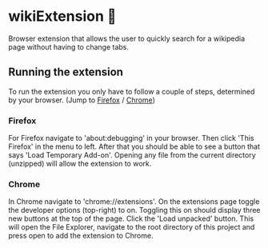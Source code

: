 # wikiExtension 🔎
Browser extension that allows the user to quickly search for a wikipedia page without having to change tabs.

## Running the extension
To run the extension you only have to follow a couple of steps, determined by your browser. (Jump to <a href="#firefox">Firefox</a> / <a href="#chrome">Chrome</a>)

### Firefox

For Firefox navigate to 'about:debugging' in your browser. Then click 'This Firefox' in the menu to left. After that you should be able to see a button that says 'Load Temporary Add-on'. Opening any file from the current directory (unzipped) will allow the extension to work.


### Chrome

In Chrome navigate to 'chrome://extensions'. On the extensions page toggle the developer options (top-right) to on. Toggling this on should display three new buttons at the top of the page. Click the 'Load unpacked' button. This will open the File Explorer, navigate to the root directory of this project and press open to add the extension to Chrome.

